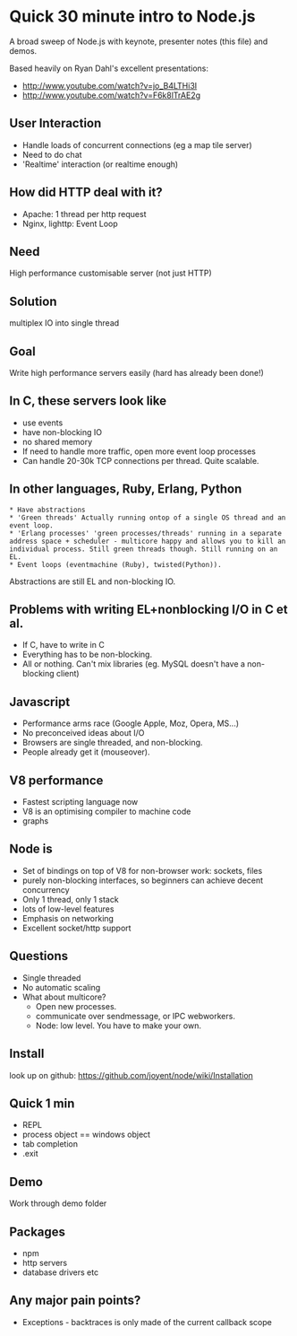 Quick 30 minute intro to Node.js
=================================

A broad sweep of Node.js with keynote, presenter notes (this file) and demos.

Based heavily on Ryan Dahl's excellent presentations:

 * http://www.youtube.com/watch?v=jo_B4LTHi3I
 * http://www.youtube.com/watch?v=F6k8lTrAE2g


User Interaction
-----------------
 * Handle loads of concurrent connections (eg a map tile server)
 * Need to do chat
 * 'Realtime' interaction (or realtime enough)
 

How did HTTP deal with it? 
---------------------------
 * Apache: 1 thread per http request
 * Nginx, lighttp: Event Loop


Need
-----
High performance customisable server (not just HTTP)


Solution 
---------
multiplex IO into single thread 


Goal 
-----
Write high performance servers easily (hard has already been done!)


In C, these servers look like
-------------------------------
 * use events
 * have non-blocking IO
 * no shared memory
 * If need to handle more traffic, open more event loop processes
 * Can handle 20-30k TCP connections per thread. Quite scalable.


In other languages, Ruby, Erlang, Python
----------------------------------------
	* Have abstractions
	* 'Green threads' Actually running ontop of a single OS thread and an event loop.
	* 'Erlang processes' 'green processes/threads' running in a separate address space + scheduler - multicore happy and allows you to kill an individual process. Still green threads though. Still running on an EL.
	* Event loops (eventmachine (Ruby), twisted(Python)). 
	
Abstractions are still EL and non-blocking IO.


Problems with writing EL+nonblocking I/O in C et al.
-----------------------------------------------------
 * If C, have to write in C
 * Everything has to be non-blocking. 
 * All or nothing. Can't mix libraries (eg. MySQL doesn't have a non-blocking client)


Javascript
-----------
 * Performance arms race (Google Apple, Moz, Opera, MS...)
 * No preconceived ideas about I/O
 * Browsers are single threaded, and non-blocking. 
 * People already get it (mouseover).


V8 performance
--------------
 * Fastest scripting language now
 * V8 is an optimising compiler to machine code
 * graphs


Node is
-------
 * Set of bindings on top of V8 for non-browser work: sockets, files
 * purely non-blocking interfaces, so beginners can achieve decent concurrency
 * Only 1 thread, only 1 stack
 * lots of low-level features
 * Emphasis on networking
 * Excellent socket/http support


Questions
----------
 * Single threaded
 * No automatic scaling
 * What about multicore?
	 * Open new processes.
	 * communicate over sendmessage, or IPC webworkers.
	 * Node: low level. You have to make your own.


Install
--------
look up on github: https://github.com/joyent/node/wiki/Installation


Quick 1 min
-----------
 * REPL
 * process object == windows object
 * tab completion
 * .exit


Demo
-----
Work through demo folder


Packages
---------
 * npm
 * http servers
 * database drivers etc


Any major pain points?
----------------------
* Exceptions - backtraces is only made of the current callback scope